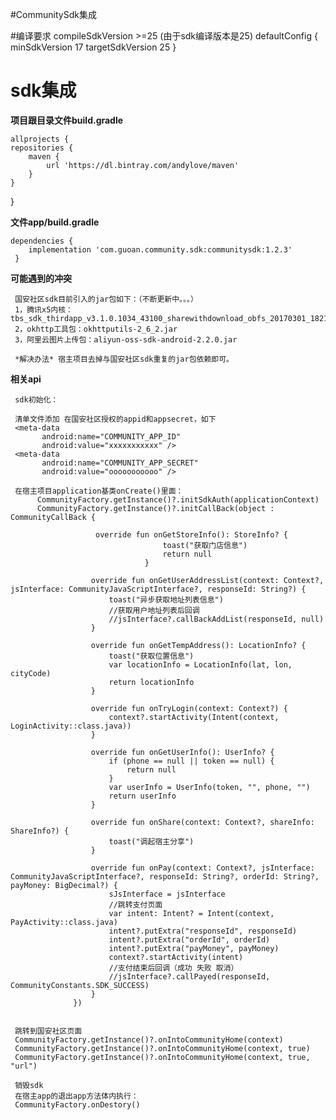 #CommunitySdk集成

#编译要求
    compileSdkVersion >=25  (由于sdk编译版本是25)
     defaultConfig {
            minSdkVersion 17
            targetSdkVersion 25
        }

# sdk集成 #

**项目跟目录文件build.gradle**
 
    allprojects {
    repositories {
        maven {
            url 'https://dl.bintray.com/andylove/maven'
        }
    }
   }

**文件app/build.gradle**

    dependencies {
        implementation 'com.guoan.community.sdk:communitysdk:1.2.3'
     }
     
**可能遇到的冲突**

     国安社区sdk目前引入的jar包如下：（不断更新中。。。）
     1，腾讯x5内核：tbs_sdk_thirdapp_v3.1.0.1034_43100_sharewithdownload_obfs_20170301_182143.jar
     2，okhttp工具包：okhttputils-2_6_2.jar
     3，阿里云图片上传包：aliyun-oss-sdk-android-2.2.0.jar
  
     *解决办法* 宿主项目去掉与国安社区sdk重复的jar包依赖即可。

**相关api**

     sdk初始化：
     
     清单文件添加 在国安社区授权的appid和appsecret，如下
     <meta-data
           android:name="COMMUNITY_APP_ID"
           android:value="xxxxxxxxxxx" />
     <meta-data
           android:name="COMMUNITY_APP_SECRET"
           android:value="ooooooooooo" />
           
     在宿主项目application基类onCreate()里面：
          CommunityFactory.getInstance()?.initSdkAuth(applicationContext)
          CommunityFactory.getInstance()?.initCallBack(object : CommunityCallBack {
                      
                       override fun onGetStoreInfo(): StoreInfo? {
                                      toast("获取门店信息")
                                      return null
                                  }
                      
                      override fun onGetUserAddressList(context: Context?, jsInterface: CommunityJavaScriptInterface?, responseId: String?) {
                          toast("异步获取地址列表信息")
                          //获取用户地址列表后回调
                          //jsInterface?.callBackAddList(responseId, null)
                      }
          
                      override fun onGetTempAddress(): LocationInfo? {
                          toast("获取位置信息")
                          var locationInfo = LocationInfo(lat, lon, cityCode)
                          return locationInfo
                      }
          
                      override fun onTryLogin(context: Context?) {
                          context?.startActivity(Intent(context, LoginActivity::class.java))
                      }
          
                      override fun onGetUserInfo(): UserInfo? {
                          if (phone == null || token == null) {
                              return null
                          }
                          var userInfo = UserInfo(token, "", phone, "")
                          return userInfo
                      }
          
                      override fun onShare(context: Context?, shareInfo: ShareInfo?) {
                          toast("调起宿主分享")
                      }
          
                      override fun onPay(context: Context?, jsInterface: CommunityJavaScriptInterface?, responseId: String?, orderId: String?, payMoney: BigDecimal?) {
                          sJsInterface = jsInterface
                          //跳转支付页面
                          var intent: Intent? = Intent(context, PayActivity::class.java)
                          intent?.putExtra("responseId", responseId)
                          intent?.putExtra("orderId", orderId)
                          intent?.putExtra("payMoney", payMoney)
                          context?.startActivity(intent)
                          //支付结束后回调（成功 失败 取消）
                          //jsInterface?.callPayed(responseId, CommunityConstants.SDK_SUCCESS)
                      }
                  })
           
           
     跳转到国安社区页面
     CommunityFactory.getInstance()?.onIntoCommunityHome(context)
     CommunityFactory.getInstance()?.onIntoCommunityHome(context, true)
     CommunityFactory.getInstance()?.onIntoCommunityHome(context, true, "url")
     
     销毁sdk
     在宿主app的退出app方法体内执行：
     CommunityFactory.onDestory()
     
     
